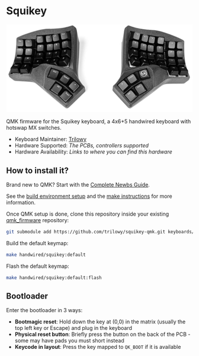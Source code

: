 # Squikey

![handwired/squikey](https://github.com/Bastardkb/Scylla/blob/main/pics/2.jpg)

QMK firmware for the Squikey keyboard, a 4x6+5 handwired keyboard with hotswap MX switches.

* Keyboard Maintainer: [Trilowy](https://github.com/trilowy)
* Hardware Supported: *The PCBs, controllers supported*
* Hardware Availability: *Links to where you can find this hardware*


## How to install it?

Brand new to QMK? Start with the [Complete Newbs Guide](https://docs.qmk.fm/#/newbs).

See the [build environment setup](https://docs.qmk.fm/#/getting_started_build_tools) and the [make instructions](https://docs.qmk.fm/#/getting_started_make_guide) for more information.

Once QMK setup is done, clone this repository inside your existing [qmk_firmware](https://github.com/qmk/qmk_firmware) repository:

```sh
git submodule add https://github.com/trilowy/squikey-qmk.git keyboards/handwired/squikey
```

Build the default keymap:

```sh
make handwired/squikey:default
```

Flash the default keymap:

```sh
make handwired/squikey:default:flash
```


## Bootloader

Enter the bootloader in 3 ways:

* **Bootmagic reset**: Hold down the key at (0,0) in the matrix (usually the top left key or Escape) and plug in the keyboard
* **Physical reset button**: Briefly press the button on the back of the PCB - some may have pads you must short instead
* **Keycode in layout**: Press the key mapped to `QK_BOOT` if it is available
